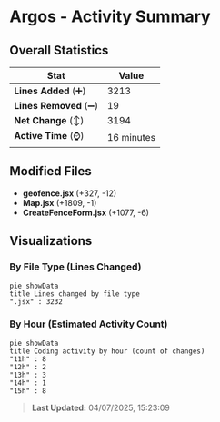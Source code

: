 # Argos - Activity Summary 

## Overall Statistics

| Stat                   | Value                                                             |
| ---------------------- | ----------------------------------------------------------------- |
| **Lines Added** (➕)   | 3213                                          |
| **Lines Removed** (➖) | 19                                        |
| **Net Change** (↕)    | 3194                |
| **Active Time** (⌚)   | 16 minutes |


## Modified Files
- **geofence.jsx** (+327, -12)
- **Map.jsx** (+1809, -1)
- **CreateFenceForm.jsx** (+1077, -6)

## Visualizations

### By File Type (Lines Changed)

```mermaid
pie showData
title Lines changed by file type
".jsx" : 3232
```

### By Hour (Estimated Activity Count)

```mermaid
pie showData
title Coding activity by hour (count of changes)
"11h" : 8
"12h" : 2
"13h" : 3
"14h" : 1
"15h" : 8
```


> **Last Updated:** 04/07/2025, 15:23:09